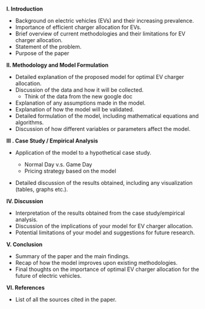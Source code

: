 **I. Introduction**

- Background on electric vehicles (EVs) and their increasing prevalence.
- Importance of efficient charger allocation for EVs.
- Brief overview of current methodologies and their limitations for EV charger allocation.
- Statement of the problem.
- Purpose of the paper

**II. Methodology and Model Formulation**

- Detailed explanation of the proposed model for optimal EV charger allocation.
- Discussion of the data and how it will be collected.
  - Think of the data from the new google doc
- Explanation of any assumptions made in the model.
- Explanation of how the model will be validated.
- Detailed formulation of the model, including mathematical equations and algorithms.
- Discussion of how different variables or parameters affect the model.

**III . Case Study / Empirical Analysis**

- Application of the model to a hypothetical case study.
  - Normal Day v.s. Game Day
  - Pricing strategy based on the model

- Detailed discussion of the results obtained, including any visualization (tables, graphs etc.).

**IV. Discussion**

- Interpretation of the results obtained from the case study/empirical analysis.
- Discussion of the implications of your model for EV charger allocation.
- Potential limitations of your model and suggestions for future research.

**V. Conclusion**

- Summary of the paper and the main findings.
- Recap of how the model improves upon existing methodologies.
- Final thoughts on the importance of optimal EV charger allocation for the future of electric vehicles.

**VI. References**

- List of all the sources cited in the paper. 
